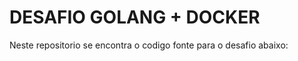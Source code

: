 <h1>DESAFIO GOLANG + DOCKER</h1>

<p>Neste repositorio se encontra o codigo fonte para o desafio abaixo: